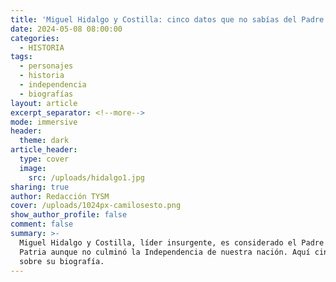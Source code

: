 ```yaml
---
title: 'Miguel Hidalgo y Costilla: cinco datos que no sabías del Padre de la Patria'
date: 2024-05-08 08:00:00
categories:
  - HISTORIA
tags:
  - personajes
  - historia
  - independencia
  - biografías
layout: article
excerpt_separator: <!--more-->
mode: immersive
header:
  theme: dark
article_header:
  type: cover
  image:
    src: /uploads/hidalgo1.jpg
sharing: true
author: Redacción TYSM
cover: /uploads/1024px-camilosesto.png
show_author_profile: false
comment: false
summary: >-
  Miguel Hidalgo y Costilla, líder insurgente, es considerado el Padre de la
  Patria aunque no culminó la Independencia de nuestra nación. Aquí cinco datos
  sobre su biografía.
---
```

